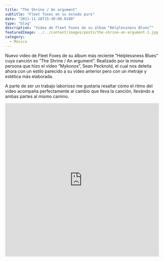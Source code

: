 ```yaml
---
title: "The Shrine / An argument"
subtitle: "Fleet foxes en su estado puro"
date: "2011-11-28T15:30:00.0100"
type: "blog"
description: "Video de Fleet Foxes de su álbum “Helplessness Blues”"
featuredImage: ../../content/images/posts/the-shrine-an-argument-1.jpg
category:
  - Música
---
```


Nuevo video de Fleet Foxes de su álbum más reciente “Helplessness Blues” cuya canción es “The Shrine / An argument”. Realizado por la misma persona que hizo el video “Mykonos”, Sean Pecknold, el cual nos deleita ahora con un estilo parecido a su video anterior pero con un metraje y estética más elaborada.

A parte de ser un trabajo laborioso me gustaría resaltar cómo el ritmo del video acompaña perfectamente al cambio que lleva la canción, llevándo a ambas partes al mismo camino.

<iframe src="https://player.vimeo.com/video/31464974?title=0&byline=0&portrait=0" width="100%" height="500" frameborder="0" allow="autoplay; fullscreen" allowfullscreen></iframe>
